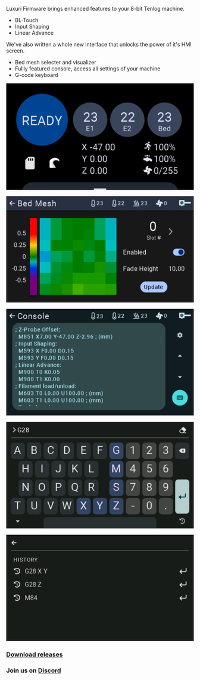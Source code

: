 Luxuri Firmware brings enhanced features to your 8-bit Tenlog machine.  

-    BL-Touch
-    Input Shaping
-    Linear Advance
 
We've also written a whole new interface that unlocks the power of it's HMI screen.

-    Bed mesh selecter and visualizer
-    Fullly featured console, access all settings of your machine
-    G-code keyboard

![Console](https://github.com/klack/LuxuriMarlin/blob/luxmarlin-2.1.x/docs/features/home.png)

![Console](https://github.com/klack/LuxuriMarlin/blob/luxmarlin-2.1.x/docs/features/mesh.png)

![Console](https://github.com/klack/LuxuriMarlin/blob/luxmarlin-2.1.x/docs/features/console.png)

![Console](https://github.com/klack/LuxuriMarlin/blob/luxmarlin-2.1.x/docs/features/console2.png)

![Console](https://github.com/klack/LuxuriMarlin/blob/luxmarlin-2.1.x/docs/features/console3.png)


### [Download releases](https://github.com/klack/LuxuriMarlin/releases)
### Join us on [Discord](https://discord.gg/w8gMzQq8Bp)
